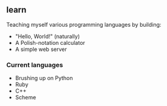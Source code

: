 ## learn
Teaching myself various programming languages by building:

- "Hello, World!" (naturally)
- A Polish-notation calculator
- A simple web server


### Current languages

- Brushing up on Python
- Ruby
- C++
- Scheme
